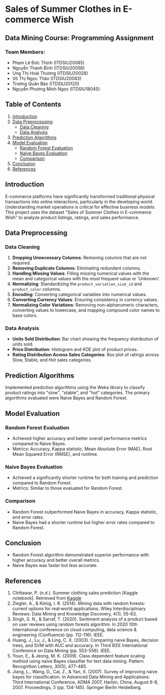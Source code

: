 # Sales of Summer Clothes in E-commerce Wish

## Data Mining Course: Programming Assignment

### Team Members:
- Phạm Lê Đức Thịnh (ITDSIU20085)
- Nguyễn Thanh Bình (ITDSIU20056)
- Ung Thị Hoài Thương (ITDSIU20028)
- Võ Thị Ngọc Thảo (ITDSIU20083)
- Trương Quân Bảo (ITDSIU20120)
- Nguyễn Phương Minh Ngọc (ITDSIU18045)

## Table of Contents
1. [Introduction](#introduction)
2. [Data Preprocessing](#data-preprocessing)
    - [Data Cleaning](#data-cleaning)
    - [Data Analysis](#data-analysis)
3. [Prediction Algorithms](#prediction-algorithms)
4. [Model Evaluation](#model-evaluation)
    - [Random Forest Evaluation](#random-forest-evaluation)
    - [Naive Bayes Evaluation](#naive-bayes-evaluation)
    - [Comparison](#comparison)
5. [Conclusion](#conclusion)
6. [References](#references)

## Introduction
E-commerce platforms have significantly transformed traditional physical transactions into online interactions, particularly in the developing world. Understanding market operations is critical for effective business models. This project uses the dataset "Sales of Summer Clothes in E-commerce Wish" to analyze product listings, ratings, and sales performance.

## Data Preprocessing
### Data Cleaning
1. **Dropping Unnecessary Columns**: Removing columns that are not required.
2. **Removing Duplicate Columns**: Eliminating redundant columns.
3. **Handling Missing Values**: Filling missing numerical values with the mean and categorical values with the most frequent value or 'Unknown'.
4. **Normalizing**: Standardizing the `product_variation_size_id` and `product_color` columns.
5. **Encoding**: Converting categorical variables into numerical values.
6. **Converting Currency Values**: Ensuring consistency in currency values.
7. **Normalizing Color Variations**: Removing non-alphanumeric characters, converting values to lowercase, and mapping compound color names to base colors.

### Data Analysis
- **Units Sold Distribution**: Bar chart showing the frequency distribution of units sold.
- **Price Distribution**: Histogram and KDE plot of product prices.
- **Rating Distribution Across Sales Categories**: Box plot of ratings across Slow, Stable, and Hot sales categories.

## Prediction Algorithms
Implemented prediction algorithms using the Weka library to classify product ratings into "slow", "stable", and "hot" categories. The primary algorithms evaluated were Naive Bayes and Random Forest.

## Model Evaluation
### Random Forest Evaluation
- Achieved higher accuracy and better overall performance metrics compared to Naive Bayes.
- Metrics: Accuracy, Kappa statistic, Mean Absolute Error (MAE), Root Mean Squared Error (RMSE), and runtime.

### Naive Bayes Evaluation
- Achieved a significantly shorter runtime for both training and prediction compared to Random Forest.
- Metrics: Similar to those evaluated for Random Forest.

### Comparison
- Random Forest outperformed Naive Bayes in accuracy, Kappa statistic, and error rates.
- Naive Bayes had a shorter runtime but higher error rates compared to Random Forest.

## Conclusion
- Random Forest algorithm demonstrated superior performance with higher accuracy and better overall metrics.
- Naive Bayes was faster but less accurate.

## References
1. Chittawar, P. (n.d.). Summer clothing sales prediction [Kaggle notebook]. Retrieved from [Kaggle](https://www.kaggle.com/code/parthchittawar/summer-clothing-sales-prediction)
2. Ziegler, A., & König, I. R. (2014). Mining data with random forests: current options for real‐world applications. Wiley Interdisciplinary Reviews: Data Mining and Knowledge Discovery, 4(1), 55-63.
3. Singh, S. N., & Sarraf, T. (2020). Sentiment analysis of a product based on user reviews using random forests algorithm. In 2020 10th International conference on cloud computing, data science & engineering (Confluence) (pp. 112-116). IEEE.
4. Huang, J., Lu, J., & Ling, C. X. (2003). Comparing naive Bayes, decision trees, and SVM with AUC and accuracy. In Third IEEE International Conference on Data Mining (pp. 553-556). IEEE.
5. Youn, E., & Jeong, M. K. (2009). Class dependent feature scaling method using naive Bayes classifier for text data mining. Pattern Recognition Letters, 30(5), 477-485.
6. Jiang, L., Wang, D., Cai, Z., & Yan, X. (2007). Survey of improving naive bayes for classification. In Advanced Data Mining and Applications: Third International Conference, ADMA 2007, Harbin, China, August 6-8, 2007. Proceedings, 3 (pp. 134-145). Springer Berlin Heidelberg.
